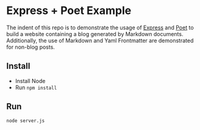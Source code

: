 # Express + Poet Example
The indent of this repo is to demonstrate the usage of [Express](http://expressjs.com/) and [Poet](http://jsantell.github.io/poet/) to build a website containing a blog generated by Markdown documents. Additionally, the use of Markdown and Yaml Frontmatter are demonstrated for non-blog posts. 

## Install
- Install Node
- Run `npm install`

## Run
`node server.js`

